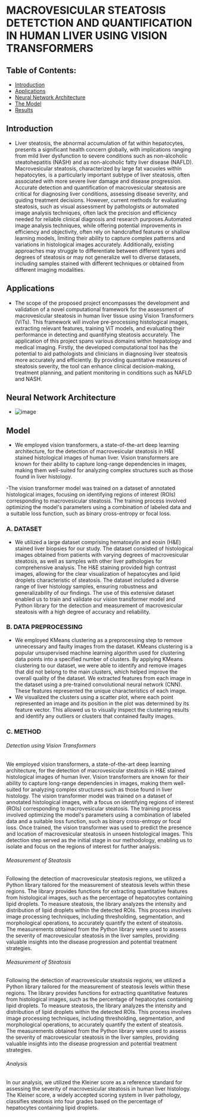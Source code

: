 # MACROVESICULAR STEATOSIS DETETCTION AND QUANTIFICATION IN HUMAN LIVER USING VISION TRANSFORMERS 
## Table of Contents:
- [Introduction](#Introduction)
- [Applications](#applications)
- [Neural Network Architecture](#Neural-Network-Architecture)
- [The Model](#the-model)
- [Results](#results)

## Introduction
- Liver steatosis, the abnormal accumulation of fat within hepatocytes, presents a significant health concern globally, with implications ranging from mild liver dysfunction to severe conditions such as  non-alcoholic steatohepatitis (NASH) and as non-alcoholic fatty liver disease (NAFLD). Macrovesicular steatosis, characterized by large fat vacuoles within hepatocytes, is a particularly important subtype of liver steatosis, often associated with more severe liver damage and disease progression. Accurate detection and quantification of macrovesicular steatosis are critical for diagnosing liver conditions, assessing disease severity, and guiding treatment decisions. However, current methods for evaluating steatosis, such as visual assessment by pathologists or automated image analysis techniques, often lack the precision and efficiency needed for reliable clinical diagnosis and research purposes.Automated image analysis techniques, while offering potential improvements in efficiency and objectivity, often rely on handcrafted features or shallow learning models, limiting their ability to capture complex patterns and variations in histological images accurately. Additionally, existing approaches may struggle to differentiate between different types and degrees of steatosis or may not generalize well to diverse datasets, including samples stained with different techniques or obtained from different imaging modalities.

## Applications 
- The scope of the proposed project encompasses the development and validation of a novel computational framework for the assessment of macrovesicular steatosis in human liver tissue using Vision Transformers (ViTs). This framework will involve pre-processing histological images, extracting relevant features, training ViT models, and evaluating their performance in detecting and quantifying steatosis accurately.
The application of this project spans various domains within hepatology and medical imaging. Firstly, the developed computational tool has the potential to aid pathologists and clinicians in diagnosing liver steatosis more accurately and efficiently. By providing quantitative measures of steatosis severity, the tool can enhance clinical decision-making, treatment planning, and patient monitoring in conditions such as NAFLD and NASH.

## Neural Network Architecture
- ![image](https://github.com/01-Sia/MACROVESICULAR-STEATOSIS-DETETCTION-AND-QUANTIFICATION-/assets/117347998/3b4c5841-620b-4586-8376-993a36841e15)

## Model 
- We employed vision transformers, a state-of-the-art deep learning architecture, for the detection of macrovesicular steatosis in H&E stained histological images of human liver. Vision transformers are known for their ability to capture long-range dependencies in images, making them well-suited for analyzing complex structures such as those found in liver histology.

-The vision transformer model was trained on a dataset of annotated histological images, focusing on identifying regions of interest (ROIs) corresponding to macrovesicular steatosis. The training process involved optimizing the model's parameters using a combination of labeled data and a suitable loss function, such as binary cross-entropy or focal loss.

### A. DATASET 

- We utilized a large dataset comprising hematoxylin and eosin (H&E) stained liver biopsies for our study. The dataset consisted of histological images obtained from patients with varying degrees of macrovesicular steatosis, as well as samples with other liver pathologies for comprehensive analysis.
The H&E staining provided high contrast images, allowing for the clear visualization of hepatocytes and lipid droplets characteristic of steatosis. The dataset included a diverse range of liver histology samples, ensuring robustness and generalizability of our findings.
The use of this extensive dataset enabled us to train and validate our vision transformer model and Python library for the detection and measurement of macrovesicular steatosis with a high degree of accuracy and reliability.

### B. DATA PREPROCESSING  

- We employed KMeans clustering as a preprocessing step to remove unnecessary and faulty images from the dataset. KMeans clustering is a popular unsupervised machine learning algorithm used for clustering data points into a specified number of clusters. By applying KMeans clustering to our dataset, we were able to identify and remove images that did not belong to the main clusters, which helped improve the overall quality of the dataset. We extracted features from each image in the dataset using a pre-trained convolutional neural network (CNN). These features represented the unique characteristics of each image.
- We visualized the clusters using a scatter plot, where each point represented an image and its position in the plot was determined by its feature vector. This allowed us to visually inspect the clustering results and identify any outliers or clusters that contained faulty images.

### C. METHOD 

###### Detection using Vision Transformers
 We employed vision transformers, a state-of-the-art deep learning architecture, for the detection of macrovesicular 
 steatosis in H&E stained histological images of human liver. Vision transformers are known for their ability to capture 
 long-range dependencies in images, making them well-suited for analyzing complex structures such as those found in liver 
 histology.
 The vision transformer model was trained on a dataset of annotated histological images, with a focus on identifying regions 
 of interest (ROIs) corresponding to macrovesicular steatosis. The training process involved optimizing the model's 
 parameters using a combination of labeled data and a suitable loss function, such as binary cross-entropy or focal loss.
 Once trained, the vision transformer was used to predict the presence and location of macrovesicular steatosis in unseen 
 histological images. This detection step served as the initial stage in our methodology, enabling us to isolate and focus 
 on the regions of interest for further analysis.

###### Measurement of Steatosis
 Following the detection of macrovesicular steatosis regions, we utilized a Python library tailored for the measurement of 
 steatosis levels within these regions. The library provides functions for extracting quantitative features from 
 histological images, such as the percentage of hepatocytes containing lipid droplets.
 To measure steatosis, the library analyzes the intensity and distribution of lipid droplets within the detected ROIs. This 
 process involves image processing techniques, including thresholding, segmentation, and morphological operations, to 
 accurately quantify the extent of steatosis. The measurements obtained from the Python library were used to assess the 
 severity of macrovesicular steatosis in the liver samples, providing valuable insights into the disease progression and 
 potential treatment strategies.

###### Measurement of Steatosis
 Following the detection of macrovesicular steatosis regions, we utilized a Python library tailored for the measurement of 
 steatosis levels within these regions. The library provides functions for extracting quantitative features from 
 histological images, such as the percentage of hepatocytes containing lipid droplets.
 To measure steatosis, the library analyzes the intensity and distribution of lipid droplets within the detected ROIs. This 
 process involves image processing techniques, including thresholding, segmentation, and morphological operations, to 
 accurately quantify the extent of steatosis. The measurements obtained from the Python library were used to assess the 
 severity of macrovesicular steatosis in the liver samples, providing valuable insights into the disease progression and 
 potential treatment strategies.

###### Analysis
 In our analysis, we utilized the Kleiner score as a reference standard for assessing the severity of macrovesicular 
 steatosis in human liver histology. The Kleiner score, a widely accepted scoring system in liver pathology, classifies 
 steatosis into four grades based on the percentage of hepatocytes containing lipid droplets.


